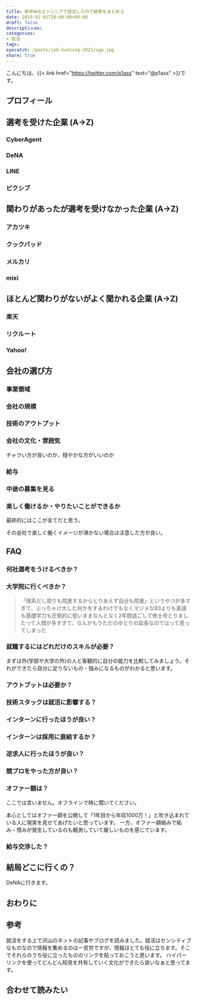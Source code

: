 ```yaml
---
title: 新卒Webエンジニアで就活したので結果をまとめる
date: 2019-02-01T20:00:00+09:00
draft: false
descriptiｖon: 
categories:
- 就活
tags:
eyecatch: /posts/job-hunting-2021/ogp.jpg
share: true
---
```


<!-- 見出しは単語じゃなくて伝えたい文章にした方が良さそう -->

こんにちは、{{< link href="https://twitter.com/p1ass" text="@p1ass" >}}です。  



## プロフィール

## 選考を受けた企業 (A→Z)

### CyberAgent

### DeNA

### LINE

### ピクシブ

## 関わりがあったが選考を受けなかった企業 (A→Z)

### アカツキ

### クックパッド

### メルカリ

### mixi

## ほとんど関わりがないがよく聞かれる企業 (A→Z)

### 楽天

### リクルート

### Yahoo!

## 会社の選び方



### 事業領域

### 会社の規模

### 技術のアウトプット

### 会社の文化・雰囲気

チャラい方が良いのか、穏やかな方がいいのか

### 給与

### 中途の募集を見る

### 楽しく働けるか・やりたいことができるか

最終的にはここが全てだと思う。

その会社で楽しく働くイメージが沸かない場合は注意した方が良い。

## FAQ

### 何社選考をうけるべきか？

### 大学院に行くべきか？

> 「理系だし周りも院進するからとりあえず自分も院進」というやつが多すぎて、ぶっちゃけ大した何かをするわけでもなくマジメなB3よりも英語も基礎学力も圧倒的に低いままなんとなく2年間過ごして修士号とりましたって人間が多すぎて、なんかもうただのゆとりの延長なのではって思ってしまった

### 就職するにはどれだけのスキルが必要？

まずは外(学部や大学の外)の人と客観的に自分の能力を比較してみましょう。それができたら自分に足りないもの・強みになるものがわかると思います。

### アウトプットは必要か？

### 技術スタックは就活に影響する？

### インターンに行ったほうが良い？

### インターンは採用に直結するか？

### 逆求人に行ったほうが良い？

### 競プロをやった方が良い？

### オファー額は？

ここでは言いません。オフラインで時に聞いてください。

本心としてはオファー額を公開して「1年目から年収1000万！」と吹き込まれている人に現実を見せてあげたいと思っています。
一方、オファー額絡みで妬み・恨みが発生しているのも観測していて厳しいものを感じています。

### 給与交渉した？


## 結局どこに行くの？

DeNAに行きます。

## おわりに

## 参考

就活をする上で沢山のネットの記事やブログを読みました。就活はセンシティブなものなので情報を集めるのは一苦労ですが、情報はとても役に立ちます。そこでそれらのうち役に立ったもののリンクを貼っておこうと思います。
ハイパーリンクを使ってどんどん知見を共有していく文化ができたら良いなぁと思ってます。

## 合わせて読みたい